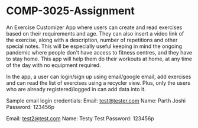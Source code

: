 # COMP-3025-Assignment

An Exercise Customizer App where users can create and read exercises based on their requirements and age. They can also insert a video link of the exercise, along with a description, number of repetitions and other special notes. This will be especially useful keeping in mind the ongoing pandemic where people don't have access to fitness centres, and they have to stay home. This app will help them do their workouts at home, at any time of the day with no equipment required.
 
In the app, a user can login/sign up using email/google email, add exercises and can read the list of exercises using a recycler view. Plus, only the users who are already registered/logged in can add data into it.

Sample email login credentials: Email: test@tester.com
Name: Parth Joshi
Password: 123456p

Email: test2@test.com
Name: Testy Test
Password: 123456p


